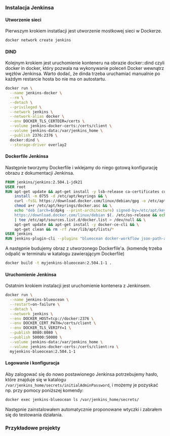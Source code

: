 ### Instalacja Jenkinsa

#### Utworzenie sieci
Pierwszym krokiem instatlacji jest utworzenie mostkowej sieci w Dockerze. 
```bash
docker network create jenkins
```

#### DIND
Kolejnym krokiem jest uruchomienie konteneru na obrazie docker::dind czyli docker in docker, który pozwala na wykonywanie poleceń Docker wewnątrz węzłów Jenkinsa. Warto dodać, że dinda trzeba uruchamiać manualnie po każdym restarcie hosta bo nie ma on autostartu.
```bash
docker run \
  --name jenkins-docker \
  --rm \
  --detach \
  --privileged \
  --network jenkins \
  --network-alias docker \
  --env DOCKER_TLS_CERTDIR=/certs \
  --volume jenkins-docker-certs:/certs/client \
  --volume jenkins-data:/var/jenkins_home \
  --publish 2376:2376 \
  docker:dind \
  --storage-driver overlay2
```

#### Dockerfile Jenkinsa
Następnie tworzymy Dockerfile i wklejamy do niego gotową konfigurację obrazu z dokumentacji Jenkinsa.
```dockerfile
FROM jenkins/jenkins:2.504.1-jdk21
USER root
RUN apt-get update && apt-get install -y lsb-release ca-certificates curl && \
    install -m 0755 -d /etc/apt/keyrings && \
    curl -fsSL https://download.docker.com/linux/debian/gpg -o /etc/apt/keyrings/docker.asc && \
    chmod a+r /etc/apt/keyrings/docker.asc && \
    echo "deb [arch=$(dpkg --print-architecture) signed-by=/etc/apt/keyrings/docker.asc] \
    https://download.docker.com/linux/debian $(. /etc/os-release && echo \"$VERSION_CODENAME\") stable" \
    | tee /etc/apt/sources.list.d/docker.list > /dev/null && \
    apt-get update && apt-get install -y docker-ce-cli && \
    apt-get clean && rm -rf /var/lib/apt/lists/*
USER jenkins
RUN jenkins-plugin-cli --plugins "blueocean docker-workflow json-path-api"
```

A następnie budujemy obraz z utworzonego Dockerfile'a. (komendę trzeba odpalić w terminalu w katalogu zawierającym Dockerfile)
```bash
docker build -t myjenkins-blueocean:2.504.1-1 .
```

#### Uruchomienie Jenkinsa
Ostatnim krokiem instalacji jest uruchomienie kontenera z Jenkinsem.

```bash
docker run \
  --name jenkins-blueocean \
  --restart=on-failure \
  --detach \
  --network jenkins \
  --env DOCKER_HOST=tcp://docker:2376 \
  --env DOCKER_CERT_PATH=/certs/client \
  --env DOCKER_TLS_VERIFY=1 \
  --publish 8080:8080 \
  --publish 50000:50000 \
  --volume jenkins-data:/var/jenkins_home \
  --volume jenkins-docker-certs:/certs/client:ro \
  myjenkins-blueocean:2.504.1-1 
```

#### Logowanie i konfiguracja
Aby zalogować się do nowo postawionego Jenkinsa potrzebujemy hasło, które znajduje się w katalogu `/var/jenkins_home/secrets/initialAdminPassword`, i możemy je pozyskać np. przy pomocy poniższej komendy:

```bash
docker exec jenkins-blueocean ls /var/jenkins_home/secrets/
```

Następnie zainstalowałem automatycznie proponowane wtyczki i zabrałem się do testowania działania.

### Przykładowe projekty
